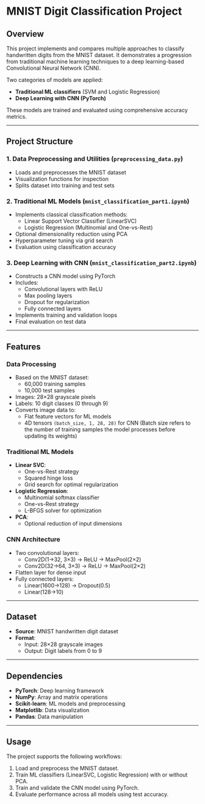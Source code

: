 # MNIST Digit Classification Project

## Overview
This project implements and compares multiple approaches to classify handwritten digits from the MNIST dataset. It demonstrates a progression from traditional machine learning techniques to a deep learning-based Convolutional Neural Network (CNN).

Two categories of models are applied:
- **Traditional ML classifiers** (SVM and Logistic Regression)
- **Deep Learning with CNN (PyTorch)**

These models are trained and evaluated using comprehensive accuracy metrics.

---

## Project Structure

### 1. **Data Preprocessing and Utilities** (`preprocessing_data.py`)
- Loads and preprocesses the MNIST dataset
- Visualization functions for inspection
- Splits dataset into training and test sets

### 2. **Traditional ML Models** (`mnist_classification_part1.ipynb`)
- Implements classical classification methods:
  - Linear Support Vector Classifier (LinearSVC)
  - Logistic Regression (Multinomial and One-vs-Rest)
- Optional dimensionality reduction using PCA
- Hyperparameter tuning via grid search
- Evaluation using classification accuracy

### 3. **Deep Learning with CNN** (`mnist_classification_part2.ipynb`)
- Constructs a CNN model using PyTorch
- Includes:
  - Convolutional layers with ReLU
  - Max pooling layers
  - Dropout for regularization
  - Fully connected layers
- Implements training and validation loops
- Final evaluation on test data

---

## Features

### Data Processing
- Based on the MNIST dataset:
  - 60,000 training samples
  - 10,000 test samples
- Images: 28×28 grayscale pixels
- Labels: 10 digit classes (0 through 9)
- Converts image data to:
  - Flat feature vectors for ML models
  - 4D tensors `(batch_size, 1, 28, 28)` for CNN (Batch size refers to the number of training samples the model processes before updating its weights)

### Traditional ML Models
- **Linear SVC**:
  - One-vs-Rest strategy
  - Squared hinge loss
  - Grid search for optimal regularization
- **Logistic Regression**:
  - Multinomial softmax classifier
  - One-vs-Rest strategy
  - L-BFGS solver for optimization
- **PCA**:
  - Optional reduction of input dimensions

### CNN Architecture
- Two convolutional layers:
  - Conv2D(1→32, 3×3) → ReLU → MaxPool(2×2)
  - Conv2D(32→64, 3×3) → ReLU → MaxPool(2×2)
- Flatten layer for dense input
- Fully connected layers:
  - Linear(1600→128) → Dropout(0.5)
  - Linear(128→10)

---

## Dataset
- **Source**: MNIST handwritten digit dataset
- **Format**:
  - Input: 28×28 grayscale images
  - Output: Digit labels from 0 to 9


---

## Dependencies
- **PyTorch**: Deep learning framework
- **NumPy**: Array and matrix operations
- **Scikit-learn**: ML models and preprocessing
- **Matplotlib**: Data visualization
- **Pandas**: Data manipulation

---

## Usage

The project supports the following workflows:
1. Load and preprocess the MNIST dataset.
2. Train ML classifiers (LinearSVC, Logistic Regression) with or without PCA.
3. Train and validate the CNN model using PyTorch.
4. Evaluate performance across all models using test accuracy.


